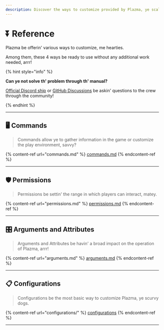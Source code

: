 ```yaml
---
description: Discover the ways to customize provided by Plazma, ye scallywag!
---
```


# ⏬ Reference

Plazma be offerin' various ways to customize, me hearties.

Among them, these 4 ways be ready to use without any additional work needed, arrr!

{% hint style="info" %}

**Can ye not solve th' problem through th' manual?**

[Official Discord ship](https://discord.gg/MmfC52K8A8) or [GitHub Discussions](https://github.com/PlazmaMC/PlazmaBukkit/discussions) be askin' questions to the crew through the community!

{% endhint %}

***

## 🖥️ Commands <a href="#id-1" id="id-1"></a>

> Commands allow ye to gather information in the game or customize the play environment, savvy?

{% content-ref url="commands.md" %}
[commands.md](commands.md)
{% endcontent-ref %}

***

## 🛡️ Permissions <a href="#id-2" id="id-2"></a>

> Permissions be settin' the range in which players can interact, matey.

{% content-ref url="permissions.md" %}
[permissions.md](permissions.md)
{% endcontent-ref %}

***

## 🎛️ Arguments and Attributes <a href="#id-3" id="id-3"></a>

> Arguments and Attributes be havin' a broad impact on the operation of Plazma, arrr!

{% content-ref url="arguments.md" %}
[arguments.md](arguments.md)
{% endcontent-ref %}

***

## 📋 Configurations <a href="#id-4" id="id-4"></a>

> Configurations be the most basic way to customize Plazma, ye scurvy dogs.

{% content-ref url="configurations/" %}
[configurations](configurations/)
{% endcontent-ref %}

***

